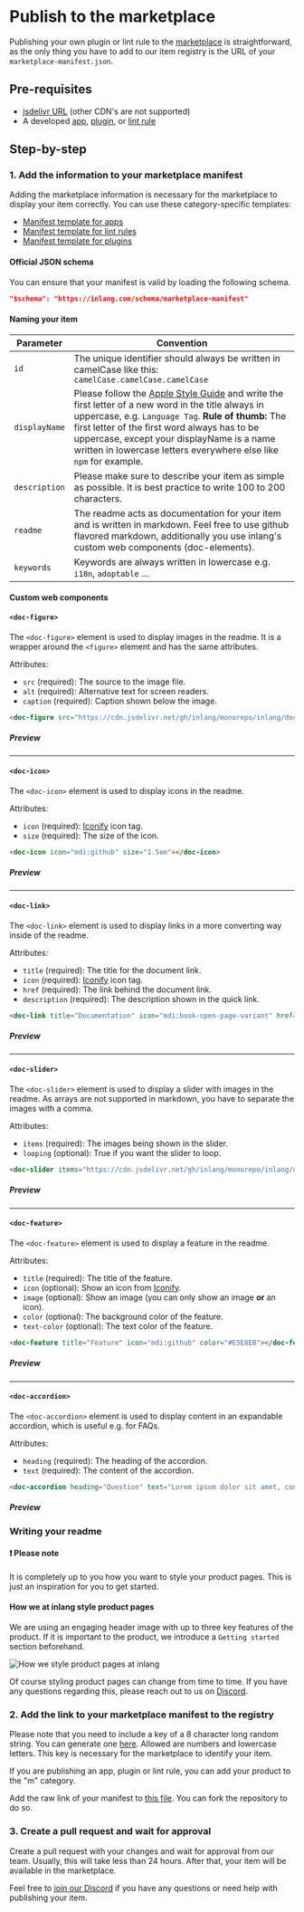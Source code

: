 # Publish to the marketplace

Publishing your own plugin or lint rule to the [marketplace](/) is straightforward, as the only thing you have to add to our item registry is the URL of your `marketplace-manifest.json`.

## Pre-requisites

- [jsdelivr URL](https://www.jsdelivr.com/github) (other CDN's are not supported)
- A developed [app](/documentation/develop-app), [plugin](/documentation/develop-plugin), or [lint rule](/documentation/develop-lint-rule)

## Step-by-step

### 1. Add the information to your marketplace manifest
Adding the marketplace information is necessary for the marketplace to display your item correctly. You can use these category-specific templates:
- [Manifest template for apps](/documentation/develop-app#4.-configure-your-app)
- [Manifest template for lint rules](/documentation/develop-lint-rule#3.-configure-your-lint-rule)
- [Manifest template for plugins](/documentation/develop-plugin#3.-configure-your-plugin)

#### Official JSON schema

You can ensure that your manifest is valid by loading the following schema. 

``` json
"$schema": "https://inlang.com/schema/marketplace-manifest"
```

#### Naming your item
| Parameter        | Convention                                               |
|----------------------|---------------------------------------------------------------|
| `id`                 | The unique identifier should always be written in camelCase like this: `camelCase.camelCase.camelCase`                         |
| `displayName`                 | Please follow the [Apple Style Guide](https://support.apple.com/de-de/guide/applestyleguide/apsgb744e4a3/web) and write the first letter of a new word in the title always in uppercase, e.g. `Language Tag`. **Rule of thumb:** The first letter of the first word always has to be uppercase, except your displayName is a name written in lowercase letters everywhere else like `npm` for example.                       |
| `description`                 | Please make sure to describe your item as simple as possible. It is best practice to write 100 to 200 characters.                         |
`readme`                 | The readme acts as documentation for your item and is written in markdown. Feel free to use github flavored markdown, additionally you use inlang's custom web components (doc-elements).                      |
`keywords`                 | Keywords are always written in lowercase e.g. `i18n`, `adoptable` …                          |

#### Custom web components

#### `<doc-figure>`

The `<doc-figure>` element is used to display images in the readme. It is a wrapper around the `<figure>` element and has the same attributes. 

Attributes:
- `src` (required): The source to the image file.
- `alt` (required): Alternative text for screen readers.
- `caption` (required): Caption shown below the image.

```md
<doc-figure src="https://cdn.jsdelivr.net/gh/inlang/monorepo/inlang/documentation/sdk/assets/ecosystem.jpg" alt="inlang ecosystem" caption="The inlang ecosystem"></doc-figure>
```

##### Preview
<doc-figure src="https://cdn.jsdelivr.net/gh/inlang/monorepo/inlang/documentation/sdk/assets/ecosystem.jpg" alt="inlang ecosystem" caption="The inlang ecosystem"></doc-figure>

---

#### `<doc-icon>`
The `<doc-icon>` element is used to display icons in the readme.

Attributes:
- `icon` (required): [Iconify](https://icon-sets.iconify.design/) icon tag.
- `size` (required): The size of the icon.

```md
<doc-icon icon="mdi:github" size="1.5em"></doc-icon>
```

##### Preview
<doc-icon icon="mdi:github" size="1.5em"></doc-icon>

---

#### `<doc-link>`
The `<doc-link>` element is used to display links in a more converting way inside of the readme.

Attributes:
- `title` (required): The title for the document link.
- `icon` (required): [Iconify](https://icon-sets.iconify.design/) icon tag.
- `href` (required): The link behind the document link.
- `description` (required): The description shown in the quick link.

```md
<doc-link title="Documentation" icon="mdi:book-open-page-variant" href="https://inlang.com/documentation" description="Read the documentation"></doc-link>
```

##### Preview
<doc-link title="Documentation" icon="mdi:book-open-page-variant" href="https://inlang.com/documentation" description="Read the documentation"></doc-link>

---

#### `<doc-slider>`
The `<doc-slider>` element is used to display a slider with images in the readme. As arrays are not supported in markdown, you have to separate the images with a comma.

Attributes:
- `items` (required): The images being shown in the slider.
- `looping` (optional): True if you want the slider to loop.

```md
<doc-slider items="https://cdn.jsdelivr.net/gh/inlang/monorepo/inlang/documentation/sdk/assets/ecosystem.jpg, https://cdn.jsdelivr.net/gh/inlang/monorepo/inlang/documentation/sdk/assets/ecosystem.jpg, https://cdn.jsdelivr.net/gh/inlang/monorepo/inlang/documentation/sdk/assets/ecosystem.jpg"></doc-slider>
```

##### Preview
<doc-slider items="https://cdn.jsdelivr.net/gh/inlang/monorepo/inlang/documentation/sdk/assets/ecosystem.jpg, https://cdn.jsdelivr.net/gh/inlang/monorepo/inlang/documentation/sdk/assets/ecosystem.jpg, https://cdn.jsdelivr.net/gh/inlang/monorepo/inlang/documentation/sdk/assets/ecosystem.jpg"></doc-slider>

---

#### `<doc-feature>`
The `<doc-feature>` element is used to display a feature in the readme.

Attributes:
- `title` (required): The title of the feature.
- `icon` (optional): Show an icon from [Iconify](https://icon-sets.iconify.design/).
- `image` (optional): Show an image (you can only show an image **or** an icon).
- `color` (optional): The background color of the feature.
- `text-color` (optional): The text color of the feature.

```md
<doc-feature title="Feature" icon="mdi:github" color="#E5E8EB"></doc-feature>
```

##### Preview
<doc-feature title="Feature" icon="mdi:github" color="#E5E8EB"></doc-feature>

---

#### `<doc-accordion>`
The `<doc-accordion>` element is used to display content in an expandable accordion, which is useful e.g. for FAQs.

Attributes:
- `heading` (required): The heading of the accordion.
- `text` (required): The content of the accordion.

```md
<doc-accordion heading="Question" text="Lorem ipsum dolor sit amet, consectetur adipiscing elit. Sed euismod, diam quis aliquam ultricies, nisl nunc ultricies nunc, vitae ultrices nisl nunc eu nunc."></doc-accordion>
```

##### Preview
<doc-accordion heading="Question" text="Lorem ipsum dolor sit amet, consectetur adipiscing elit. Sed euismod, diam quis aliquam ultricies, nisl nunc ultricies nunc, vitae ultrices nisl nunc eu nunc."></doc-accordion>

### Writing your readme

#### ❗ Please note

It is completely up to you how you want to style your product pages. This is just an inspiration for you to get started.

#### How we at inlang style product pages

We are using an engaging header image with up to three key features of the product. If it is important to the product, we introduce a `Getting started` section beforehand. 

![How we style product pages at inlang](https://cdn.jsdelivr.net/gh/inlang/monorepo@latest/inlang/assets/styleguide-mockup.svg)

Of course styling product pages can change from time to time. If you have any questions regarding this, please reach out to us on [Discord](https://discord.com/invite/gdMPPWy57R).

### 2. Add the link to your marketplace manifest to the registry

Please note that you need to include a key of a 8 character long random string. You can generate one [here](https://passwordsgenerator.net/). Allowed are numbers and lowercase letters. This key is necessary for the marketplace to identify your item.

If you are publishing an app, plugin or lint rule, you can add your product to the "m" category.

Add the raw link of your manifest to [this file](https://github.com/inlang/monorepo/blob/main/inlang/source-code/marketplace-registry/registry.json). You can fork the repository to do so.

### 3. Create a pull request and wait for approval

Create a pull request with your changes and wait for approval from our team. Usually, this will take less than 24 hours. After that, your item will be available in the marketplace.

Feel free to [join our Discord](https://discord.gg/gdMPPWy57R) if you have any questions or need help with publishing your item.
